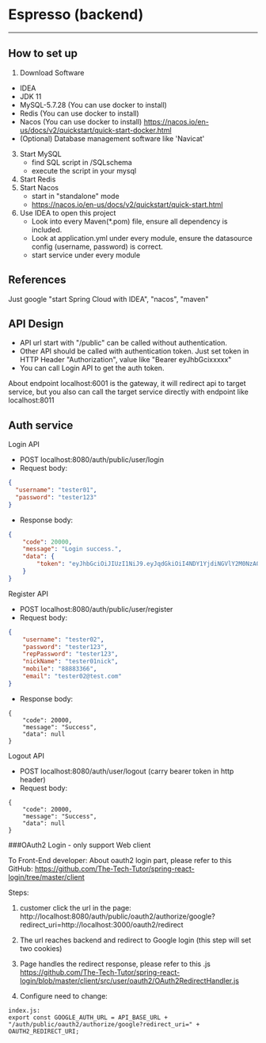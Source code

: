 # Espresso (backend)
***
## How to set up
1. Download Software
  - IDEA
  - JDK 11
  - MySQL-5.7.28 (You can use docker to install)
  - Redis (You can use docker to install)
  - Nacos (You can use docker to install) https://nacos.io/en-us/docs/v2/quickstart/quick-start-docker.html
  - (Optional) Database management software like 'Navicat'
3. Start MySQL
   - find SQL script in /SQLschema
   - execute the script in your mysql
4. Start Redis
5. Start Nacos
   - start in "standalone" mode
   - https://nacos.io/en-us/docs/v2/quickstart/quick-start.html
6. Use IDEA to open this project
   - Look into every Maven(*.pom) file, ensure all dependency is included.
   - Look at application.yml under every module, ensure the datasource config (username, password) is correct.
   - start service under every module

## References
Just google "start Spring Cloud with IDEA", "nacos", "maven"

## API Design
- API url start with "/public" can be called without authentication.
- Other API should be called with authentication token. Just set token in HTTP Header "Authorization", value like "Bearer eyJhbGcixxxxx"
- You can call Login API to get the auth token.

About endpoint
localhost:6001 is the gateway, it will redirect api to target service,
but you also can call the target service directly with endpoint like
localhost:8011
## Auth service
Login API
   - POST localhost:8080/auth/public/user/login
   - Request body:
```json
{
  "username": "tester01",
  "password": "tester123"
}
```
- Response body:
```json
{
    "code": 20000,
    "message": "Login success.",
    "data": {
        "token": "eyJhbGciOiJIUzI1NiJ9.eyJqdGkiOiI4NDY1YjdiNGVlY2M0NzA0YjllZmE4NzljMzhhYTAxMiIsInN1YiI6IjE1ODY3MDAxMjY0MDQ1NzExMzciLCJpc3MiOiJ5ZGxjbGFzcyIsImlhdCI6MTY2NzE4MjkwOSwiZXhwIjoxNjY3MTg2NTA5fQ.GJe6qZnyNqQ6sFCKc1i-iiwIo4qgEcY6rssV8TPz-yQ"
    }
}
```
Register API
- POST localhost:8080/auth/public/user/register
- Request body:
```json
{
    "username": "tester02",
    "password": "tester123",
    "repPassword": "tester123",
    "nickName": "tester01nick",
    "mobile": "88883366",
    "email": "tester02@test.com"
}
```
- Response body:
```
{
    "code": 20000,
    "message": "Success",
    "data": null
}
```
Logout API
- POST localhost:8080/auth/user/logout (carry bearer token in http header)
- Request body:
```
{
    "code": 20000,
    "message": "Success",
    "data": null
}
```
###OAuth2 Login - only support Web client

To Front-End developer:
About oauth2 login part, please refer to this GitHub:
https://github.com/The-Tech-Tutor/spring-react-login/tree/master/client

Steps:
1. customer click the url in the page:
http://localhost:8080/auth/public/oauth2/authorize/google?redirect_uri=http://localhost:3000/oauth2/redirect

2. The url reaches backend and redirect to Google login (this step will set two cookies)
3. Page handles the redirect response, please refer to this .js
   https://github.com/The-Tech-Tutor/spring-react-login/blob/master/client/src/user/oauth2/OAuth2RedirectHandler.js
4. Configure need to change:
```
index.js:
export const GOOGLE_AUTH_URL = API_BASE_URL + "/auth/public/oauth2/authorize/google?redirect_uri=" + OAUTH2_REDIRECT_URI;
```